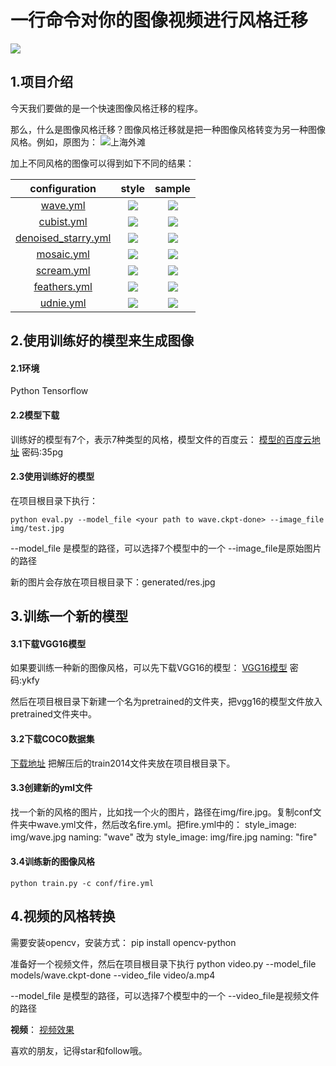 # 一行命令对你的图像视频进行风格迁移

![](https://raw.githubusercontent.com/Qinbf/tf-model-zoo/master/README_IMG/01.jpg)

## 1.项目介绍
今天我们要做的是一个快速图像风格迁移的程序。

那么，什么是图像风格迁移？图像风格迁移就是把一种图像风格转变为另一种图像风格。例如，原图为：
![上海外滩](https://upload-images.jianshu.io/upload_images/14843052-0fe9ee6a5bb1f9c5.png?imageMogr2/auto-orient/strip%7CimageView2/2/w/1240)

加上不同风格的图像可以得到如下不同的结果：

| configuration | style | sample |
| :---: | :----: | :----: |
| [wave.yml](https://github.com/hzy46/fast-neural-style-tensorflow/blob/master/conf/wave.yml) |![](https://raw.githubusercontent.com/Qinbf/tf-model-zoo/master/fast-neural-style/img/style/wave.jpg)|  ![](https://raw.githubusercontent.com/Qinbf/tf-model-zoo/master/fast-neural-style/img/results/wave.jpg)  |
| [cubist.yml](https://github.com/hzy46/fast-neural-style-tensorflow/blob/master/conf/cubist.yml) |![](https://github.com/Qinbf/tf-model-zoo/blob/master/fast-neural-style/img/style/cubist.jpg)|  ![](https://raw.githubusercontent.com/Qinbf/tf-model-zoo/master/fast-neural-style/img/results/cubist.jpg)  |
| [denoised_starry.yml](https://github.com/hzy46/fast-neural-style-tensorflow/blob/master/conf/denoised_starry.yml) |![](https://raw.githubusercontent.com/Qinbf/tf-model-zoo/master/fast-neural-style/img/style/denoised_starry.jpg)|  ![](https://raw.githubusercontent.com/Qinbf/tf-model-zoo/master/fast-neural-style/img/results/denoised_starry.jpg)  |
| [mosaic.yml](https://github.com/hzy46/fast-neural-style-tensorflow/blob/master/conf/mosaic.yml) |![](https://raw.githubusercontent.com/Qinbf/tf-model-zoo/master/fast-neural-style/img/style/mosaic.jpg)|  ![](https://raw.githubusercontent.com/Qinbf/tf-model-zoo/master/fast-neural-style/img/results/mosaic.jpg)  |
| [scream.yml](https://github.com/hzy46/fast-neural-style-tensorflow/blob/master/conf/scream.yml) |![](https://raw.githubusercontent.com/Qinbf/tf-model-zoo/master/fast-neural-style/img/style/scream.jpg)|  ![](https://raw.githubusercontent.com/Qinbf/tf-model-zoo/master/fast-neural-style/img/results/scream.jpg)  |
| [feathers.yml](https://github.com/hzy46/fast-neural-style-tensorflow/blob/master/conf/feathers.yml) |![](https://raw.githubusercontent.com/Qinbf/tf-model-zoo/master/fast-neural-style/img/style/feathers.jpg)|  ![](https://raw.githubusercontent.com/Qinbf/tf-model-zoo/master/fast-neural-style/img/results/feathers.jpg)  |
| [udnie.yml](https://github.com/hzy46/fast-neural-style-tensorflow/blob/master/conf/udnie.yml) |![](https://raw.githubusercontent.com/Qinbf/tf-model-zoo/master/fast-neural-style/img/style/udnie.jpg)|  ![](https://raw.githubusercontent.com/Qinbf/tf-model-zoo/master/fast-neural-style/img/results/udnie.jpg)  |


## 2.使用训练好的模型来生成图像

#### 2.1环境
Python
Tensorflow

#### 2.2模型下载
训练好的模型有7个，表示7种类型的风格，模型文件的百度云：
[模型的百度云地址](https://pan.baidu.com/s/1i5CioT2PUdWikUI-Y16O8w)
密码:35pg

#### 2.3使用训练好的模型
在项目根目录下执行：
```
python eval.py --model_file <your path to wave.ckpt-done> --image_file img/test.jpg
```
--model_file 是模型的路径，可以选择7个模型中的一个
--image_file是原始图片的路径

新的图片会存放在项目根目录下：generated/res.jpg


## 3.训练一个新的模型

#### 3.1下载VGG16模型
如果要训练一种新的图像风格，可以先下载VGG16的模型：
[VGG16模型](https://pan.baidu.com/s/13bJrr0PY6KhA2715SymiGw )
密码:ykfy

然后在项目根目录下新建一个名为pretrained的文件夹，把vgg16的模型文件放入pretrained文件夹中。

#### 3.2下载COCO数据集
[下载地址](http://msvocds.blob.core.windows.net/coco2014/train2014.zip)
把解压后的train2014文件夹放在项目根目录下。

#### 3.3创建新的yml文件
找一个新的风格的图片，比如找一个火的图片，路径在img/fire.jpg。复制conf文件夹中wave.yml文件，然后改名fire.yml。把fire.yml中的：
style_image: img/wave.jpg
naming: "wave"
改为
style_image: img/fire.jpg
naming: "fire"

#### 3.4训练新的图像风格
```
python train.py -c conf/fire.yml

```


## 4.视频的风格转换
需要安装opencv，安装方式：
pip install opencv-python

准备好一个视频文件，然后在项目根目录下执行
python video.py --model_file models/wave.ckpt-done --video_file video/a.mp4

--model_file 是模型的路径，可以选择7个模型中的一个
--video_file是视频文件的路径

**视频**：
[视频效果](https://v.qq.com/x/page/w0812x561pe.html)


喜欢的朋友，记得star和follow哦。

